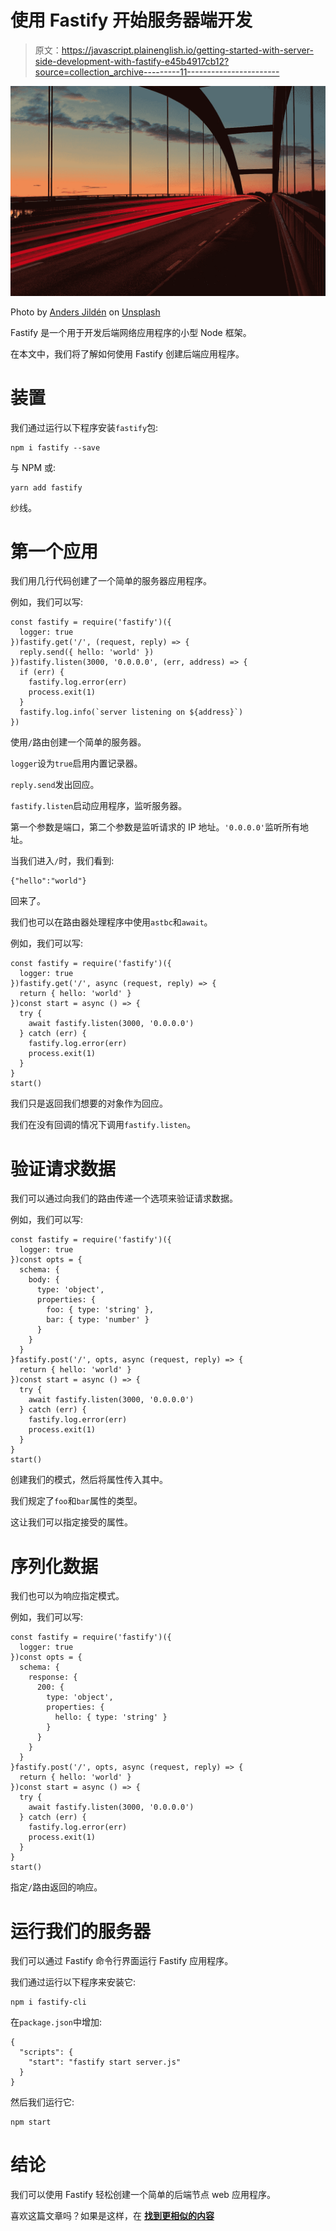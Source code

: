 # 使用 Fastify 开始服务器端开发

> 原文：<https://javascript.plainenglish.io/getting-started-with-server-side-development-with-fastify-e45b4917cb12?source=collection_archive---------11----------------------->

![](img/1b064e3308d820036f38debe508d510d.png)

Photo by [Anders Jildén](https://unsplash.com/@andersjilden?utm_source=medium&utm_medium=referral) on [Unsplash](https://unsplash.com?utm_source=medium&utm_medium=referral)

Fastify 是一个用于开发后端网络应用程序的小型 Node 框架。

在本文中，我们将了解如何使用 Fastify 创建后端应用程序。

# 装置

我们通过运行以下程序安装`fastify`包:

```
npm i fastify --save
```

与 NPM 或:

```
yarn add fastify
```

纱线。

# 第一个应用

我们用几行代码创建了一个简单的服务器应用程序。

例如，我们可以写:

```
const fastify = require('fastify')({
  logger: true
})fastify.get('/', (request, reply) => {
  reply.send({ hello: 'world' })
})fastify.listen(3000, '0.0.0.0', (err, address) => {
  if (err) {
    fastify.log.error(err)
    process.exit(1)
  }
  fastify.log.info(`server listening on ${address}`)
})
```

使用`/`路由创建一个简单的服务器。

`logger`设为`true`启用内置记录器。

`reply.send`发出回应。

`fastify.listen`启动应用程序，监听服务器。

第一个参数是端口，第二个参数是监听请求的 IP 地址。`'0.0.0.0'`监听所有地址。

当我们进入`/`时，我们看到:

```
{"hello":"world"}
```

回来了。

我们也可以在路由器处理程序中使用`astbc`和`await`。

例如，我们可以写:

```
const fastify = require('fastify')({
  logger: true
})fastify.get('/', async (request, reply) => {
  return { hello: 'world' }
})const start = async () => {
  try {
    await fastify.listen(3000, '0.0.0.0')
  } catch (err) {
    fastify.log.error(err)
    process.exit(1)
  }
}
start()
```

我们只是返回我们想要的对象作为回应。

我们在没有回调的情况下调用`fastify.listen`。

# 验证请求数据

我们可以通过向我们的路由传递一个选项来验证请求数据。

例如，我们可以写:

```
const fastify = require('fastify')({
  logger: true
})const opts = {
  schema: {
    body: {
      type: 'object',
      properties: {
        foo: { type: 'string' },
        bar: { type: 'number' }
      }
    }
  }
}fastify.post('/', opts, async (request, reply) => {
  return { hello: 'world' }
})const start = async () => {
  try {
    await fastify.listen(3000, '0.0.0.0')
  } catch (err) {
    fastify.log.error(err)
    process.exit(1)
  }
}
start()
```

创建我们的模式，然后将属性传入其中。

我们规定了`foo`和`bar`属性的类型。

这让我们可以指定接受的属性。

# 序列化数据

我们也可以为响应指定模式。

例如，我们可以写:

```
const fastify = require('fastify')({
  logger: true
})const opts = {
  schema: {
    response: {
      200: {
        type: 'object',
        properties: {
          hello: { type: 'string' }
        }
      }
    }
  }
}fastify.post('/', opts, async (request, reply) => {
  return { hello: 'world' }
})const start = async () => {
  try {
    await fastify.listen(3000, '0.0.0.0')
  } catch (err) {
    fastify.log.error(err)
    process.exit(1)
  }
}
start()
```

指定`/`路由返回的响应。

# 运行我们的服务器

我们可以通过 Fastify 命令行界面运行 Fastify 应用程序。

我们通过运行以下程序来安装它:

```
npm i fastify-cli
```

在`package.json`中增加:

```
{
  "scripts": {
    "start": "fastify start server.js"
  }
}
```

然后我们运行它:

```
npm start
```

# 结论

我们可以使用 Fastify 轻松创建一个简单的后端节点 web 应用程序。

喜欢这篇文章吗？如果是这样，在 [**找到更相似的内容**](https://plainenglish.io/)